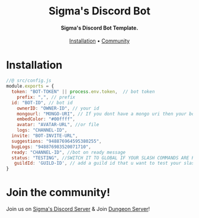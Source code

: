 <h1 align="center">
  <br>
  Sigma's Discord Bot
  <br>
</h1>

<h4 align="center">Sigma's Discord Bot Template.</h4>

<p align="center">
  <a href="#installation">Installation</a>
  •
  <a href="#join-the-community">Community</a>
</p>

# Installation

```js
//@ src/config.js
module.exports = {
  token: "BOT-TOKEN" || process.env.token,  // bot token 
    prefix: ",", // prefix
  id: "BOT-ID", // bot id
    ownerID: "OWNER-ID", // your id
    mongourl: "MONGO-URI", // If you dont have a mongo uri then your bot wont be able to have changeable prefix  
    embedColor: "#00ffff", 
    avatar: "AVATAR-URL", //or file 
    logs: "CHANNEL-ID", 
  invite: "BOT-INVITE-URL",
  suggestions: "948876964595380255",
  bugLogs: "948876983520071710",
  ready: "CHANNEL-ID", //bot on ready message
  status: "TESTING", //SWITCH IT TO GLOBAL IF YOUR SLASH COMMANDS ARE READY
   guildId: 'GUILD-ID', // add a guild id that u want to test your slash commands , if status is global then guild id is not needed
}
```

# Join the community!

Join us on [Sigma's Discord Server](https://dsc.sigmaxii.com) & Join [Dungeon Server](https://dungeon.sigmaxii.com)!
